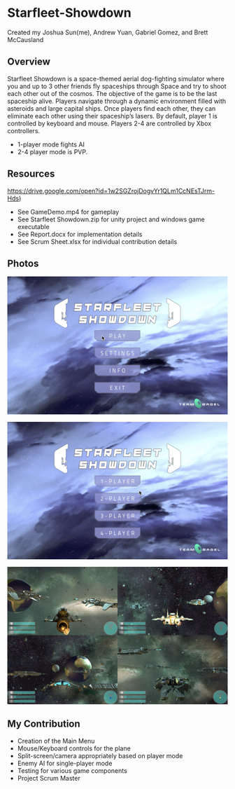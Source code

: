 # Starfleet-Showdown
Created my Joshua Sun(me), Andrew Yuan, Gabriel Gomez, and Brett McCausland

## Overview
Starfleet Showdown is a space-themed aerial dog-fighting simulator where you and up to 3 other friends fly spaceships through Space and try to shoot each other out of the cosmos. The objective of the game is to be the last spaceship alive. Players navigate through a dynamic environment filled with asteroids and large capital ships. Once players find each other, they can eliminate each other using their spaceship’s lasers. By default, player 1 is controlled by keyboard and mouse. Players 2-4 are controlled by Xbox controllers.
* 1-player mode fights AI
* 2-4 player mode is PVP.

## Resources
https://drive.google.com/open?id=1w2SGZrojDogvYr1QLm1CcNEsTJrm-Hds)
* See GameDemo.mp4 for gameplay
* See Starfleet Showdown.zip for unity project and windows game executable
* See Report.docx for implementation details
* See Scrum Sheet.xlsx for individual contribution details

## Photos
<p align="center"><img src="photos/menu.png" /></p>
<p align="center"><img src="photos/playerMenu.png" /></p>
<p align="center"><img src="photos/4-player.png" /></p>

## My Contribution
* Creation of the Main Menu 
* Mouse/Keyboard controls for the plane
* Split-screen/camera appropriately based on player mode
* Enemy AI for single-player mode
* Testing for various game components
* Project Scrum Master
